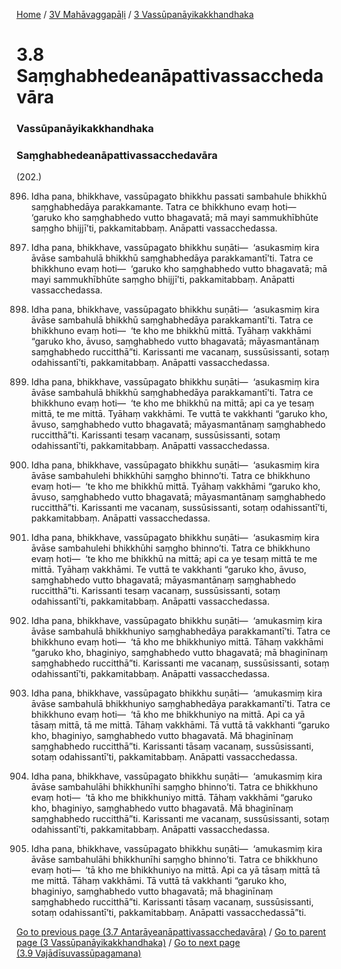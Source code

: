 
[Home](/) / [3V Mahāvaggapāḷi](/tipitaka/3V.md) / [3 Vassūpanāyikakkhandhaka](/tipitaka/3V/3.md)

# 3.8 Saṃghabhedeanāpattivassacchedavāra

### Vassūpanāyikakkhandhaka

### Saṃghabhedeanāpattivassacchedavāra

(202.)

896. Idha pana, bhikkhave, vassūpagato bhikkhu passati sambahule bhikkhū saṃghabhedāya parakkamante. Tatra ce bhikkhuno evaṃ hoti—  ‘garuko kho saṃghabhedo vutto bhagavatā; mā mayi sammukhībhūte saṃgho bhijjī’ti, pakkamitabbaṃ. Anāpatti vassacchedassa.

897. Idha pana, bhikkhave, vassūpagato bhikkhu suṇāti—  ‘asukasmiṃ kira āvāse sambahulā bhikkhū saṃghabhedāya parakkamantī’ti. Tatra ce bhikkhuno evaṃ hoti—  ‘garuko kho saṃghabhedo vutto bhagavatā; mā mayi sammukhībhūte saṃgho bhijjī’ti, pakkamitabbaṃ. Anāpatti vassacchedassa.

898. Idha pana, bhikkhave, vassūpagato bhikkhu suṇāti—  ‘asukasmiṃ kira āvāse sambahulā bhikkhū saṃghabhedāya parakkamantī’ti. Tatra ce bhikkhuno evaṃ hoti—  ‘te kho me bhikkhū mittā. Tyāhaṃ vakkhāmi “garuko kho, āvuso, saṃghabhedo vutto bhagavatā; māyasmantānaṃ saṃghabhedo ruccitthā”ti. Karissanti me vacanaṃ, sussūsissanti, sotaṃ odahissantī’ti, pakkamitabbaṃ. Anāpatti vassacchedassa.

899. Idha pana, bhikkhave, vassūpagato bhikkhu suṇāti—  ‘asukasmiṃ kira āvāse sambahulā bhikkhū saṃghabhedāya parakkamantī’ti. Tatra ce bhikkhuno evaṃ hoti—  ‘te kho me bhikkhū na mittā; api ca ye tesaṃ mittā, te me mittā. Tyāhaṃ vakkhāmi. Te vuttā te vakkhanti “garuko kho, āvuso, saṃghabhedo vutto bhagavatā; māyasmantānaṃ saṃghabhedo ruccitthā”ti. Karissanti tesaṃ vacanaṃ, sussūsissanti, sotaṃ odahissantī’ti, pakkamitabbaṃ. Anāpatti vassacchedassa.

900. Idha pana, bhikkhave, vassūpagato bhikkhu suṇāti—  ‘asukasmiṃ kira āvāse sambahulehi bhikkhūhi saṃgho bhinno’ti. Tatra ce bhikkhuno evaṃ hoti—  ‘te kho me bhikkhū mittā. Tyāhaṃ vakkhāmi “garuko kho, āvuso, saṃghabhedo vutto bhagavatā; māyasmantānaṃ saṃghabhedo ruccitthā”ti. Karissanti me vacanaṃ, sussūsissanti, sotaṃ odahissantī’ti, pakkamitabbaṃ. Anāpatti vassacchedassa.

901. Idha pana, bhikkhave, vassūpagato bhikkhu suṇāti—  ‘asukasmiṃ kira āvāse sambahulehi bhikkhūhi saṃgho bhinno’ti. Tatra ce bhikkhuno evaṃ hoti—  ‘te kho me bhikkhū na mittā; api ca ye tesaṃ mittā te me mittā. Tyāhaṃ vakkhāmi. Te vuttā te vakkhanti “garuko kho, āvuso, saṃghabhedo vutto bhagavatā; māyasmantānaṃ saṃghabhedo ruccitthā”ti. Karissanti tesaṃ vacanaṃ, sussūsissanti, sotaṃ odahissantī’ti, pakkamitabbaṃ. Anāpatti vassacchedassa.

902. Idha pana, bhikkhave, vassūpagato bhikkhu suṇāti—  ‘amukasmiṃ kira āvāse sambahulā bhikkhuniyo saṃghabhedāya parakkamantī’ti. Tatra ce bhikkhuno evaṃ hoti—  ‘tā kho me bhikkhuniyo mittā. Tāhaṃ vakkhāmi “garuko kho, bhaginiyo, saṃghabhedo vutto bhagavatā; mā bhaginīnaṃ saṃghabhedo ruccitthā”ti. Karissanti me vacanaṃ, sussūsissanti, sotaṃ odahissantī’ti, pakkamitabbaṃ. Anāpatti vassacchedassa.

903. Idha pana, bhikkhave, vassūpagato bhikkhu suṇāti—  ‘amukasmiṃ kira āvāse sambahulā bhikkhuniyo saṃghabhedāya parakkamantī’ti. Tatra ce bhikkhuno evaṃ hoti—  ‘tā kho me bhikkhuniyo na mittā. Api ca yā tāsaṃ mittā, tā me mittā. Tāhaṃ vakkhāmi. Tā vuttā tā vakkhanti “garuko kho, bhaginiyo, saṃghabhedo vutto bhagavatā. Mā bhaginīnaṃ saṃghabhedo ruccitthā”ti. Karissanti tāsaṃ vacanaṃ, sussūsissanti, sotaṃ odahissantī’ti, pakkamitabbaṃ. Anāpatti vassacchedassa.

904. Idha pana, bhikkhave, vassūpagato bhikkhu suṇāti—  ‘amukasmiṃ kira āvāse sambahulāhi bhikkhunīhi saṃgho bhinno’ti. Tatra ce bhikkhuno evaṃ hoti—  ‘tā kho me bhikkhuniyo mittā. Tāhaṃ vakkhāmi “garuko kho, bhaginiyo, saṃghabhedo vutto bhagavatā. Mā bhaginīnaṃ saṃghabhedo ruccitthā”ti. Karissanti me vacanaṃ, sussūsissanti, sotaṃ odahissantī’ti, pakkamitabbaṃ. Anāpatti vassacchedassa.

905. Idha pana, bhikkhave, vassūpagato bhikkhu suṇāti—  ‘amukasmiṃ kira āvāse sambahulāhi bhikkhunīhi saṃgho bhinno’ti. Tatra ce bhikkhuno evaṃ hoti—  ‘tā kho me bhikkhuniyo na mittā. Api ca yā tāsaṃ mittā tā me mittā. Tāhaṃ vakkhāmi. Tā vuttā tā vakkhanti “garuko kho, bhaginiyo, saṃghabhedo vutto bhagavatā; mā bhaginīnaṃ saṃghabhedo ruccitthā”ti. Karissanti tāsaṃ vacanaṃ, sussūsissanti, sotaṃ odahissantī’ti, pakkamitabbaṃ. Anāpatti vassacchedassā”ti.

[Go to previous page (3.7 Antarāyeanāpattivassacchedavāra)](/tipitaka/3V/3/3.7.md) / [Go to parent page (3 Vassūpanāyikakkhandhaka)](/tipitaka/3V/3.md) / [Go to next page (3.9 Vajādīsuvassūpagamana)](/tipitaka/3V/3/3.9.md)


